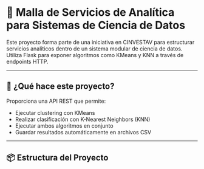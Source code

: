 # 🧠 Malla de Servicios de Analítica para Sistemas de Ciencia de Datos

Este proyecto forma parte de una iniciativa en CINVESTAV para estructurar servicios analíticos dentro de un sistema modular de ciencia de datos. Utiliza Flask para exponer algoritmos como KMeans y KNN a través de endpoints HTTP.

---

## 🚀 ¿Qué hace este proyecto?

Proporciona una API REST que permite:

- Ejecutar clustering con KMeans
- Realizar clasificación con K-Nearest Neighbors (KNN)
- Ejecutar ambos algoritmos en conjunto
- Guardar resultados automáticamente en archivos CSV

---

## 📦 Estructura del Proyecto

